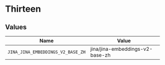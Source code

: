 # Thirteen


## Values

| Name                              | Value                             |
| --------------------------------- | --------------------------------- |
| `JINA_JINA_EMBEDDINGS_V2_BASE_ZH` | jina/jina-embeddings-v2-base-zh   |